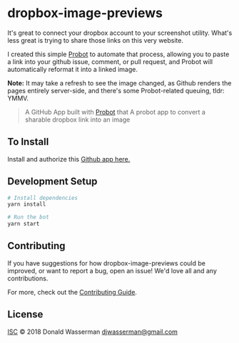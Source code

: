 # dropbox-image-previews

It's great to connect your dropbox account to your screenshot utility. What's less great is trying to share those links on this very website.

I created this simple [Probot](https://github.com/probot/probot) to automate that process, allowing you to paste a link
into your github issue, comment, or pull request, and Probot will automatically reformat it into a linked image.

**Note:** It may take a refresh to see the image changed, as Github renders the pages entirely server-side, and there's
some Probot-related queuing, tldr: YMMV.

> A GitHub App built with [Probot](https://github.com/probot/probot) that A probot app to convert a sharable dropbox link into an image

## To Install

Install and authorize this [Github app here.](https://github.com/apps/dropbox-image-previews)

## Development Setup

```sh
# Install dependencies
yarn install

# Run the bot
yarn start
```

## Contributing

If you have suggestions for how dropbox-image-previews could be improved, or want to report a bug, open an issue! We'd love all and any contributions.

For more, check out the [Contributing Guide](CONTRIBUTING.md).

## License

[ISC](LICENSE) © 2018 Donald Wasserman <djwasserman@gmail.com>
